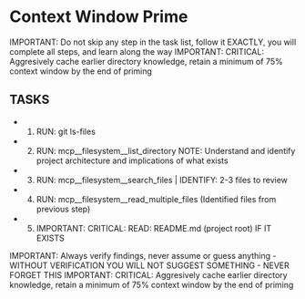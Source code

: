 # Context Window Prime

IMPORTANT: Do not skip any step in the task list, follow it EXACTLY, you will complete all steps, and learn along the way
IMPORTANT: CRITICAL: Aggresively cache earlier directory knowledge, retain a minimum of 75% context window by the end of priming

## TASKS

- 1. RUN: git ls-files
- 2. RUN: mcp\_\_filesystem\_\_list_directory
     NOTE: Understand and identify project architecture and implications of what exists
- 3. RUN: mcp\_\_filesystem\_\_search_files | IDENTIFY: 2-3 files to review
- 4. RUN: mcp\_\_filesystem\_\_read_multiple_files (Identified files from previous step)
- 5. IMPORTANT: CRITICAL: READ: README.md (project root) IF IT EXISTS

IMPORTANT: Always verify findings, never assume or guess anything - WITHOUT VERIFICATION YOU WILL NOT SUGGEST SOMETHING - NEVER FORGET THIS
IMPORTANT: CRITICAL: Aggresively cache earlier directory knowledge, retain a minimum of 75% context window by the end of priming
